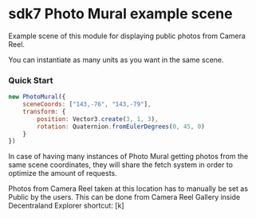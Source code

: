 # sdk7 Photo Mural example scene

Example scene of this module for displaying public photos from Camera Reel.

You can instantiate as many units as you want in the same scene. 

### Quick Start

```javascript
new PhotoMural({
    sceneCoords: ["143,-76", "143,-79"],
    transform: {
        position: Vector3.create(3, 1, 3),
        rotation: Quaternion.fromEulerDegrees(0, 45, 0)
    }
})
```

In case of having many instances of Photo Mural getting photos from the same scene coordinates, they will share the fetch system in order to optimize the amount of requests.

Photos from Camera Reel taken at this location has to manually be set as Public by the users. This can be done from Camera Reel Gallery inside Decentraland Explorer shortcut: [k]